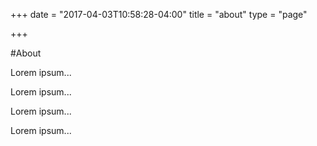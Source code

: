 +++
date = "2017-04-03T10:58:28-04:00"
title = "about"
type = "page"

+++


#About

Lorem ipsum...

Lorem ipsum...

Lorem ipsum...

Lorem ipsum...